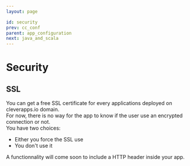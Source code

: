 ```yaml
---
layout: page

id: security
prev: cc_conf
parent: app_configuration
next: java_and_scala
---
```

Security
========
SSL
---

You can get a free  SSL certificate for every applications deployed on cleverapps.io domain.  
For now, there is no way for the app to know if the user use an encrypted connection or not.  
You have two choices:
* Either you force the SSL use 
* You don't use it

A functionnality will come soon to include a HTTP header inside your app.
